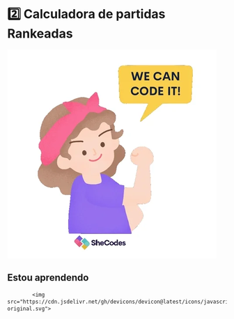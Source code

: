  # 2️⃣ Calculadora de partidas Rankeadas


<img src="/assets/giphy.webp">



## Estou aprendendo 


           
            <img src="https://cdn.jsdelivr.net/gh/devicons/devicon@latest/icons/javascript/javascript-original.svg">
          
          


